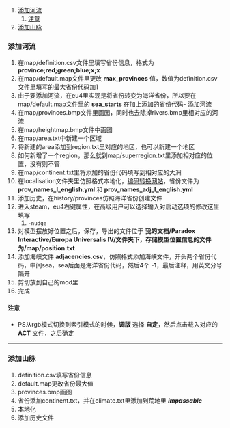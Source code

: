 1. [添加河流](#添加河流)
   1. [注意](#注意)
2. [添加山脉](#添加山脉)

### 添加河流

1. 在map/definition.csv文件里填写省份信息，格式为 **province;red;green;blue;x;x**
2. 在map/default.map文件里更改 **max_provinces** 值，数值为definition.csv文件里填写的最大省份代码加1
3. 由于要添加河流，在eu4里实现是将省份转变为海洋省份，所以要在map/default.map文件里的 **sea_starts** 在加上添加的省份代码- [添加河流](#添加河流)
4. 在map/provinces.bmp文件里画图，同时也去除掉rivers.bmp里相对应的河流
5. 在map/heightmap.bmp文件中画图
6. 在map/area.txt中新建一个区域
7. 将新建的area添加到region.txt里对应的地区，也可以新建一个地区
8. 如何新增了一个region，那么就到map/superregion.txt里添加相对应的位置，没有则不管
9. 在map/continent.txt里将添加的省份代码填写到相对应的大洲
10. 在localisation文件夹里仿照格式本地化，[编码转换网站](https://paratranz.cn/utilities/converter)，省份文件为 **prov_names_l_english.yml** 和 **prov_names_adj_l_english.yml**
11. 添加历史，在history/provinces仿照海洋省份创建文件
12. 进入steam，eu4右键属性，在高级用户可以选择输入对启动选项的修改这里填写 
    1.  `-nudge`
13. 对模型摆放好位置之后，保存，导出的文件位于 **我的文档/Paradox Interactive/Europa Universalis IV/文件夹下，存储模型位置信息的文件为/map/position.txt**
14. 添加海峡文件 **adjacencies.csv**，仿照格式添加海峡文件，开头两个省份代码，中间sea，sea后面是海洋省份代码，然后4个 **-1**，最后注释，用英文分号隔开
15. 剪切放到自己的mod里
16. 完成

#### 注意
- PS从rgb模式切换到索引模式的时候，**调版** 选择 **自定**，然后点击载入对应的 **ACT** 文件，之后确定

---
### 添加山脉

1. definition.csv填写省份信息
2. default.map更改省份最大值
3. provinces.bmp画图
4. 省份添加continent.txt，并在climate.txt里添加到荒地里 ***impassable***
5. 本地化
6. 添加历史文件